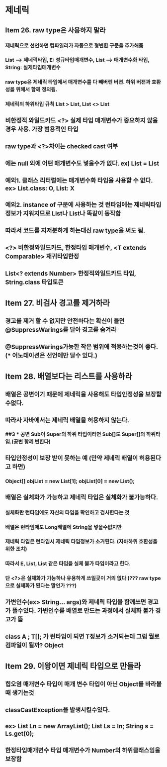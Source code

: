 # 제네릭

## Item 26. raw type은 사용하지 말라
### 제네릭으로 선언하면 컴파일러가 자동으로 형변환 구문을 추가해줌
### List<E> --> 제네릭타입, E: 정규타입매개변수, List<String> --> 매개변수화 타입, String: 실제타입매개변수
### raw type은 제네릭 타입에서 매개변수를 다 빼버린 버젼. 하위 버젼과 호환성을 위해서 함께 정의됨.
### 제네릭의 하위타입 규칙 List > List<String>, List<Object> <> List<String>
### 비한정적 와일드카드 <?> 실제 타입 매개변수가 중요하지 않을경우 사용. 가장 범용적인 타입
### raw type과 <?>차이는 checked cast 여부
### <?>에는 null 외에 어떤 매개변수도 넣을수가 없다. ex) List<?> = List<Sting>
### 예외1. 클래스 리터럴에는 매개변수화 타입을 사용할 수 없다. ex> List.class: O, List<String>: X
### 예외2. instance of 구문에 사용하는 것 런타임에는 제네릭타입 정보가 지워지므로 List<E>나 List나 똑같이 동작함
### 따라서 코드를 지저분하게 하는대신 raw type을 써도 됨.
### <?> 비한정와일드카드, <E extends Number> 한정타입 매개변수, <T extends Comparable<T>> 재귀타입한정
### List<? extends Number> 한정적와일드카드 타입, String.class 타입토큰


## Item 27. 비검사 경고를 제거하라
### 경고를 제거 할 수 없지만 안전하다는 확신이 들면 @SuppressWarings를 달아 경고를 숨겨라
### @SuppressWarings가능한 작은 범위에 적용하는것이 좋다. (* 어노테이션은 선언에만 달수 있다.)

## Item 28. 배열보다는 리스트를 사용하라
### 배열은 공변이기 때문에 제네릭을 사용해도 타입안정성을 보장할수없다.
### 따라사 자바에서는 제네릭 배열을 허용하지 않는다.
##3 * 공변 Sub이 Super의 하위 타입이라면 Sub[]도 Super[]의 하위타입.(공변 함꼐 변한다)
### 타입안정성이 보장 받이 못하는 예 (만약 제네릭 배열이 허용된다고 하면)
#### Object[] objList = new List<String>[1]; objList[0] = new List<Integer>();
### 배열은 실체화가 가능하고 제네릭 타입은 실체화가 불가능하다.
#### 실체화란 런타임에도 자신의 타입을 확인하고 검사한다는 것
#### 배열은 런타임에도 Long배열에 String을 넣을수없지만
#### 제네릭 타입은 런타임시 제네릭 타입정보가 소거된다. (자바하위 호환성을 위한 조치)
#### 따라서 E, List<E>, List<String> 같은 타입을 실체 불가 타입이라고 한다.
#### 단 <?>은 실체화가 가능하나 유용하게 쓰일곳이 거의 없다 (??? raw type으로 실체화가 된다는 말인가 ???)
### 가변인수(ex> String... args)와 제네릭 타입을 함께쓰면 경고가 뜰수있다. 가변인수를 배열로 만드는 과정에서 실체화 불가 경고가 뜸
### class A <T>; T[]; 가 런타임이 되면 T정보가 소거되는데 그럼 뭘로 컴파일이 될까? Object

## Item 29. 이왕이면 제네릭 타입으로 만들라
### 힙오염 매개변수 타입이 매개 변수 타입이 아닌 Object를 바라볼때 생기는것
### classCastException을 발생시킬수있다.
### ex> List Ln = new ArrayList<Number>(); List<String> Ls = In; String s = Ls.get(0);
### 한정타입매개변수 <E extends Number> 타입 매개변수가 Number의 하위클래스임을 보장함

  
